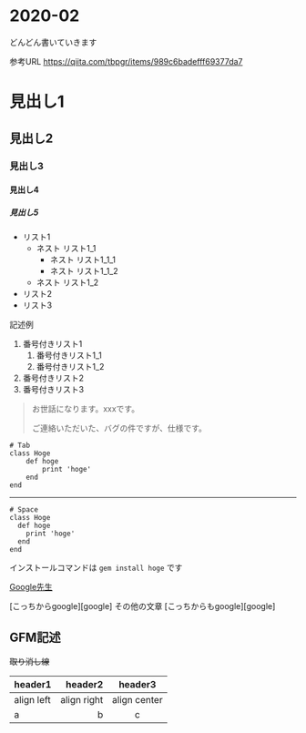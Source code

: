 # 2020-02

どんどん書いていきます

参考URL https://qiita.com/tbpgr/items/989c6badefff69377da7

# 見出し1
## 見出し2
### 見出し3
#### 見出し4
##### 見出し5

- リスト1
    - ネスト リスト1_1
        - ネスト リスト1_1_1
        - ネスト リスト1_1_2
    - ネスト リスト1_2
- リスト2
- リスト3

記述例
1. 番号付きリスト1
    1. 番号付きリスト1_1
    1. 番号付きリスト1_2
1. 番号付きリスト2
1. 番号付きリスト3

> お世話になります。xxxです。
> 
> ご連絡いただいた、バグの件ですが、仕様です。

    # Tab
    class Hoge
        def hoge
            print 'hoge'
        end
    end

---

    # Space
    class Hoge
      def hoge
        print 'hoge'
      end
    end


インストールコマンドは `gem install hoge` です

[Google先生](https://www.google.co.jp/)

[こっちからgoogle][google]
その他の文章
[こっちからもgoogle][google]

GFM記述
---

~~取り消し線~~

|header1|header2|header3|
|:--|--:|:--:|
|align left|align right|align center|
|a|b|c|

